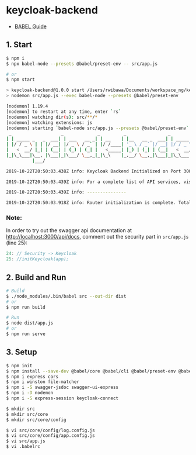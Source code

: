 # keycloak-backend
* [BABEL Guide](https://babeljs.io/docs/en/usage)

## 1. Start
```bash
$ npm i
$ npx babel-node --presets @babel/preset-env -- src/app.js

# or
$ npm start

> keycloak-backend@1.0.0 start /Users/rwibawa/Documents/workspace_ng/keycloak01/keycloak-backend
> nodemon src/app.js --exec babel-node --presets @babel/preset-env

[nodemon] 1.19.4
[nodemon] to restart at any time, enter `rs`
[nodemon] watching dir(s): src/**/*
[nodemon] watching extensions: js
[nodemon] starting `babel-node src/app.js --presets @babel/preset-env`
 _                   _             _         _                _                  _ 
| | _____ _   _  ___| | ___   __ _| | __    | |__   __ _  ___| | _____ _ __   __| |
| |/ / _ \ | | |/ __| |/ _ \ / _` | |/ /____| '_ \ / _` |/ __| |/ / _ \ '_ \ / _` |
|   <  __/ |_| | (__| | (_) | (_| |   <_____| |_) | (_| | (__|   <  __/ | | | (_| |
|_|\_\___|\__, |\___|_|\___/ \__,_|_|\_\    |_.__/ \__,_|\___|_|\_\___|_| |_|\__,_|
          |___/                                                                    

2019-10-22T20:50:03.438Z info: Keycloak Backend Initialized on Port 3000

2019-10-22T20:50:03.439Z info: For a complete list of API services, visit: http://localhost:3000/api/docs

2019-10-22T20:50:03.439Z info: ---------------

2019-10-22T20:50:03.918Z info: Router initialization is complete. Total of loaded routers: 1
```

### Note:
In order to try out the swagger api documentation at [http://localhost:3000/api/docs](http://localhost:3000/api/docs),
comment out the security part in `src/app.js` (line 25):
```js
24: // Security -> Keycloak
25: //initKeycloak(app);
```

## 2. Build and Run
```bash
# Build
$ ./node_modules/.bin/babel src --out-dir dist
# or
$ npm run build

# Run
$ node dist/app.js
# or
$ npm run serve
```

## 3. Setup
```bash
$ npm init
$ npm install --save-dev @babel/core @babel/cli @babel/preset-env @babel/node
$ npm i express cors
$ npm i winston file-matcher
$ npm i -S swagger-jsdoc swagger-ui-express
$ npm i -D nodemon
$ npm i -S express-session keycloak-connect

$ mkdir src
$ mkdir src/core
$ mkdir src/core/config

$ vi src/core/config/log.config.js
$ vi src/core/config/app.config.js
$ vi src/app.js
$ vi .babelrc
```
